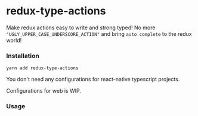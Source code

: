 # redux-type-actions

Make redux actions easy to write and strong typed!
No more `"UGLY_UPPER_CASE_UNDERSCORE_ACTION"` and bring `auto complete` to the redux world!

### Installation

```
yarn add redux-type-actions
```

You don't need any configurations for react-native typescript projects.

Configurations for web is WIP.

### Usage

